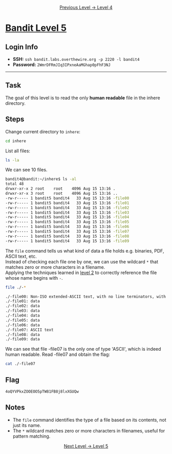 <p align="center">
<a href="level-4.md">Previous Level → Level 4</a>
</p>

# [Bandit Level 5](https://overthewire.org/wargames/bandit/bandit5.html)

## Login Info
- **SSH:** `ssh bandit.labs.overthewire.org -p 2220 -l bandit4`
- **Password:** `2WmrDFRmJIq3IPxneAaMGhap0pFhF3NJ`

---

## Task 
The goal of this level is to read the only **human readable** file in the inhere directory.

## Steps
Change current directory to `inhere`:
```bash
cd inhere
```
List all files:
```bash
ls -la
```
We can see 10 files.
```bash
bandit4@bandit:~/inhere$ ls -al
total 48
drwxr-xr-x 2 root    root    4096 Aug 15 13:16 .
drwxr-xr-x 3 root    root    4096 Aug 15 13:16 ..
-rw-r----- 1 bandit5 bandit4   33 Aug 15 13:16 -file00
-rw-r----- 1 bandit5 bandit4   33 Aug 15 13:16 -file01
-rw-r----- 1 bandit5 bandit4   33 Aug 15 13:16 -file02
-rw-r----- 1 bandit5 bandit4   33 Aug 15 13:16 -file03
-rw-r----- 1 bandit5 bandit4   33 Aug 15 13:16 -file04
-rw-r----- 1 bandit5 bandit4   33 Aug 15 13:16 -file05
-rw-r----- 1 bandit5 bandit4   33 Aug 15 13:16 -file06
-rw-r----- 1 bandit5 bandit4   33 Aug 15 13:16 -file07
-rw-r----- 1 bandit5 bandit4   33 Aug 15 13:16 -file08
-rw-r----- 1 bandit5 bandit4   33 Aug 15 13:16 -file09
```
The `file` command tells us what kind of data a file holds e.g. binaries, PDF, ASCII text, etc.  
Instead of checking each file one by one, we can use the wildcard `*` that matches zero or more characters in a filename.  
Applying the techniques learned in [level 2](level-2.md) to correctly reference the file whose name begins with `-`.  
```bash
file ./-*
```
```bash
./-file00: Non-ISO extended-ASCII text, with no line terminators, with overstriking
./-file01: data
./-file02: data
./-file03: data
./-file04: data
./-file05: data
./-file06: data
./-file07: ASCII text
./-file08: data
./-file09: data
```
  
We can see that file -file07 is the only one of type 'ASCII', which is indeed human readable.
Read -file07 and obtain the flag:
```bash
cat ./-file07
```

## Flag 
```bash
4oQYVPkxZOOEOO5pTW81FB8j8lxXGUQw
```


## Notes
- The `file` command identifies the type of a file based on its contents, not just its name.
- The `*` wildcard matches zero or more characters in filenames, useful for pattern matching. 



<p align="center">
<a href="level-5.md">Next Level → Level 5</a>
</p>
